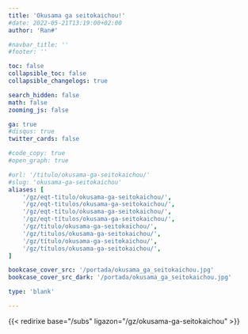```yaml
---
title: 'Okusama ga seitokaichou!'
#date: 2022-05-21T13:19:00+02:00
author: 'Ran#'

#navbar_title: ''
#footer: ''

toc: false
collapsible_toc: false
collapsible_changelogs: true

search_hidden: false
math: false
zooming_js: false

ga: true
#disqus: true
twitter_cards: false

#code_copy: true
#open_graph: true

#url: '/titulo/okusama-ga-seitokaichou/'
#slug: 'okusama-ga-seitokaichou'
aliases: [
    '/gz/eqt-titulo/okusama-ga-seitokaichou/',
    '/gz/eqt-titulos/okusama-ga-seitokaichou/',
    '/gz/eqt-título/okusama-ga-seitokaichou/',
    '/gz/eqt-títulos/okusama-ga-seitokaichou/',
    '/gz/titulo/okusama-ga-seitokaichou/',
    '/gz/titulos/okusama-ga-seitokaichou/',
    '/gz/título/okusama-ga-seitokaichou/',
    '/gz/títulos/okusama-ga-seitokaichou/',
]

bookcase_cover_src: '/portada/okusama_ga_seitokaichou.jpg'
bookcase_cover_src_dark: '/portada/okusama_ga_seitokaichou.jpg'

type: 'blank'

---
```


{{< redirixe base="/subs" ligazon="/gz/okusama-ga-seitokaichou" >}}
